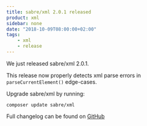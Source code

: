 ```yaml
---
title: sabre/xml 2.0.1 released
product: xml
sidebar: none
date: "2018-10-09T08:00:00+02:00"
tags:
    - xml
    - release
---
```


We just released sabre/xml 2.0.1.

This release now properly detects xml parse errors in `parseCurrentElement()` edge-cases.

Upgrade sabre/xml by running:

    composer update sabre/xml

Full changelog can be found on [GitHub][1]

[1]: https://github.com/sabre-io/xml/blob/2.0.1/CHANGELOG.md
